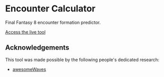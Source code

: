 # Encounter Calculator
Final Fantasy 8 encounter formation predictor.

[Access the live tool](https://galbadia.garden/encounter-calculator)

## Acknowledgements
This tool was made possible by the following people's dedicated research:
* [awesomeWaves](https://twitch.tv/awesomeWaves)